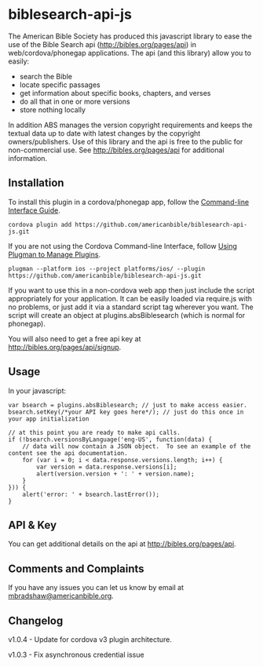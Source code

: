 # biblesearch-api-js

The American Bible Society has produced this javascript library to ease the use of the Bible Search api (http://bibles.org/pages/api) in web/cordova/phonegap applications.  The api (and this library) allow you to easily:

* search the Bible
* locate specific passages
* get information about specific books, chapters, and verses
* do all that in one or more versions
* store nothing locally

In addition ABS manages the version copyright requirements and keeps the textual data up to date with latest changes by the copyright owners/publishers.  Use of this library and the api is free to the public for non-commercial use.  See http://bibles.org/pages/api for additional information.

## Installation

To install this plugin in a cordova/phonegap app, follow the [Command-line Interface Guide](http://cordova.apache.org/docs/en/edge/guide_cli_index.md.html#The%20Command-line%20Interface).

    cordova plugin add https://github.com/americanbible/biblesearch-api-js.git

If you are not using the Cordova Command-line Interface, follow [Using Plugman to Manage Plugins](http://cordova.apache.org/docs/en/edge/guide_plugin_ref_plugman.md.html).

    plugman --platform ios --project platforms/ios/ --plugin https://github.com/americanbible/biblesearch-api-js.git

If you want to use this in a non-cordova web app then just include the script appropriately for your application.  It can be easily loaded via require.js with no problems, or just add it via a standard script tag wherever you want.  The script will create an object at plugins.absBiblesearch (which is normal for phonegap).

You will also need to get a free api key at http://bibles.org/pages/api/signup.

## Usage

In your javascript:

	var bsearch = plugins.absBiblesearch; // just to make access easier.
	bsearch.setKey(/*your API key goes here*/); // just do this once in your app initialization

	// at this point you are ready to make api calls.
	if (!bsearch.versionsByLanguage('eng-US', function(data) {
		// data will now contain a JSON object.  To see an example of the content see the api documentation.
        for (var i = 0; i < data.response.versions.length; i++) {
            var version = data.response.versions[i];
            alert(version.version + ': ' + version.name);
        }
    })) {
        alert('error: ' + bsearch.lastError());
    }

## API & Key

You can get additional details on the api at http://bibles.org/pages/api.

## Comments and Complaints

If you have any issues you can let us know by email at mbradshaw@americanbible.org.

## Changelog

v1.0.4 - Update for cordova v3 plugin architecture.

v1.0.3 - Fix asynchronous credential issue
